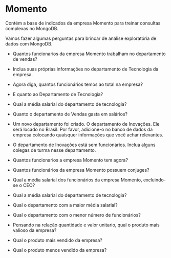 # Momento 

Contém a base de indicados da empresa Momento para treinar consultas complexas no MongoDB.

Vamos fazer algumas perguntas para brincar de análise exploratória de dados com MongoDB.

* Quantos funcionarios da empresa Momento trabalham no departamento de vendas?

* Inclua suas próprias informações no departamento de Tecnologia da empresa.

* Agora diga, quantos funcionários temos ao total na empresa?

* E quanto ao Departamento de Tecnologia?

* Qual a média salarial do departamento de tecnologia?

* Quanto o departamento de Vendas gasta em salários?

* Um novo departamento foi criado. O departamento de Inovações. 
Ele será locado no Brasil. Por favor, adicione-o no banco de dados da empresa colocando quaisquer informações que você achar relevantes.

* O departamento de Inovações está sem funcionários. Inclua alguns colegas de turma nesse departamento.  

* Quantos funcionarios a empresa Momento tem agora?

* Quantos funcionários da empresa Momento possuem conjuges?

* Qual a média salarial dos funcionários da empresa Momento, excluindo-se o CEO?

* Qual a média salarial do departamento de tecnologia? 

* Qual o departamento com a maior média salarial?

* Qual o departamento com o menor número de funcionários?

* Pensando na relação quantidade e valor unitario, qual o produto mais valioso da empresa?

* Qual o produto mais vendido da empresa?

* Qual o produto menos vendido da empresa?


